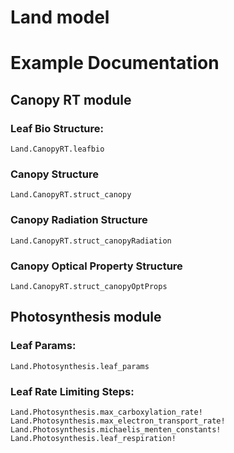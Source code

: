# Land model

# Example Documentation

## Canopy RT module

### Leaf Bio Structure:
```@docs
Land.CanopyRT.leafbio
```

### Canopy Structure
```@docs
Land.CanopyRT.struct_canopy
```

### Canopy Radiation Structure
```@docs
Land.CanopyRT.struct_canopyRadiation
```

### Canopy Optical Property Structure
```@docs
Land.CanopyRT.struct_canopyOptProps
```

## Photosynthesis module

### Leaf Params:
```@docs
Land.Photosynthesis.leaf_params
```
### Leaf Rate Limiting Steps:
```@docs
Land.Photosynthesis.max_carboxylation_rate!
Land.Photosynthesis.max_electron_transport_rate!
Land.Photosynthesis.michaelis_menten_constants!
Land.Photosynthesis.leaf_respiration!
```
